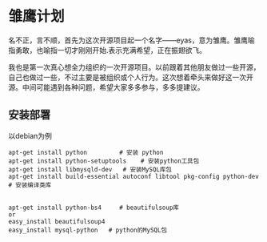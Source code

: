 
# 雏鹰计划

名不正，言不顺，首先为这次开源项目起一个名字——eyas，意为雏鹰。雏鹰喻指勇敢，也喻指一切才刚刚开始.表示充满希望，正在振翅欲飞。

我也是第一次真心想全力组织的一次开源项目。以前跟着其他朋友做过一些开源，自己也做过一些，不过主要是被组织或个人行为。这次想着牵头来做好这一次开源。中间可能遇到各种问题，希望大家多多参与，多多提建议。


## 安装部署

以debian为例
```
apt-get install python         # 安装 python
apt-get install python-setuptools    # 安装python工具包
apt-get install libmysqld-dev   # 安装MySQL库包
apt-get install build-essential autoconf libtool pkg-config python-dev  # 安装编译类库


apt-get install python-bs4     # beautifulsoup库
or
easy_install beautifulsoup4
easy_install mysql-python   # python的MySQL包

```


